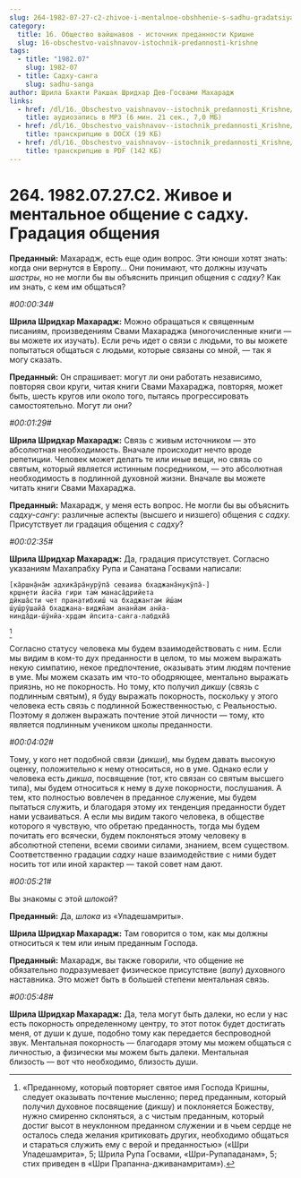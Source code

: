 ```yaml
---
slug: 264-1982-07-27-c2-zhivoe-i-mentalnoe-obshhenie-s-sadhu-gradatsiya-obshheniya
category:
  title: 16. Общество вайшнавов - источник преданности Кришне
  slug: 16-obschestvo-vaishnavov-istochnik-predannosti-krishne
tags:
  - title: "1982.07"
    slug: 1982-07
  - title: Садху-санга
    slug: sadhu-sanga
author: Шрила Бхакти Ракшак Шридхар Дев-Госвами Махарадж
links:
  - href: /dl/16._Obschestvo_vaishnavov--istochnik_predannosti_Krishne/264_1982.07.27.C2_SridharMj_Zhivoe_i_mentalnoe_obshhenie_s_sadhu__Gradacija_obshhenija.mp3
    title: аудиозапись в MP3 (6 мин. 21 сек., 7,0 МБ)
  - href: /dl/16._Obschestvo_vaishnavov--istochnik_predannosti_Krishne/264_1982.07.27.C2_SridharMj_Zhivoe_i_mentalnoe_obshhenie_s_sadhu__Gradacija_obshhenija.docx
    title: транскрипцию в DOCX (19 КБ)
  - href: /dl/16._Obschestvo_vaishnavov--istochnik_predannosti_Krishne/264_1982.07.27.C2_SridharMj_Zhivoe_i_mentalnoe_obshhenie_s_sadhu__Gradacija_obshhenija.pdf
    title: транскрипцию в PDF (142 КБ)
---
```


# 264. 1982.07.27.C2. Живое и ментальное общение с садху. Градация общения

**Преданный:** Махарадж, есть еще один вопрос. Эти юноши хотят знать: когда они вернутся в Европу… Они понимают, что должны изучать *шастры*, но не могли бы вы объяснить принцип общения с *садху*? Как им знать, с кем им общаться?

*#00:00:34#*

**Шрила Шридхар Махарадж:** Можно обращаться к священным писаниям, произведениям Свами Махараджа (многочисленные книги — вы можете их изучать). Если речь идет о связи с людьми, то вы можете попытаться общаться с людьми, которые связаны со мной, — так я могу сказать.

**Преданный:** Он спрашивает: могут ли они работать независимо, повторяя свои круги, читая книги Свами Махараджа, повторяя, может быть, шесть кругов или около того, пытаясь прогрессировать самостоятельно. Могут ли они?

*#00:01:29#*

**Шрила Шридхар Махарадж:** Связь с живым источником — это абсолютная необходимость. Вначале происходит нечто вроде репетиции. Человек может делать те или иные вещи, но связь со святым, который является истинным посредником, — это абсолютная необходимость в подлинной духовной жизни. Вначале вы можете читать книги Свами Махараджа.

**Преданный:** Махарадж, у меня есть вопрос. Не могли бы вы объяснить *садху-сангу*: различные аспекты (высшего и низшего) общения с *садху.* Присутствует ли градация общения с *садху*?

*#00:02:35#*

**Шрила Шридхар Махарадж:** Да, градация присутствует. Согласно указаниям Махапрабху Рупа и Санатана Госвами написали:

    [ка̄ршн̣а̄на̄м адхика̄ра̄нурӯпа̄ севаива бхаджана̄нукӯла̄-]
    кр̣шн̣ети йасйа гири там̇ манаса̄дрийета
    дӣкша̄сти чет пран̣атибхиш́ ча бхаджантам ӣш́ам
    ш́уш́рӯшайа̄ бхаджана-виджн̃ам ананйам анйа-
    нинда̄ди-ш́ӯнйа-хр̣дам ӣпсита-сан̇га-лабдхйа̄
[^_ftn1]

Согласно статусу человека мы будем взаимодействовать с ним. Если мы видим в ком-то дух преданности в целом, то мы можем выражать некую симпатию, некое предпочтение, оказывать этим людям почтение в уме. Мы можем сказать им что-то ободряющее, ментально выражать приязнь, но не покорность. Но тому, кто получил *дикшу* (связь с подлинным святым), я буду выражать покорность, поскольку у этого человека есть связь с подлинной Божественностью, с Реальностью. Поэтому я должен выражать почтение этой личности — тому, кто является подлинным учеником школы преданности.

*#00:04:02#*

Тому, у кого нет подобной связи (*дикши*), мы будем давать высокую оценку, положительно к нему относиться, но в уме. Однако если у человека есть *дикша*, посвящение (тот, кто связан со святым высшего типа), мы будем относиться к нему в духе покорности, послушания. А тем, кто полностью вовлечен в преданное служение, мы будем пытаться служить, и благодаря этому их тенденция преданности будет нами усваиваться. А если мы видим такого человека, в обществе которого я чувствую, что обретаю преданность, тогда мы будем почитать его всячески, будем поклоняться этому человеку в абсолютной степени, всеми своими силами, знанием, всем существом. Соответственно градации *садху* наше взаимодействие с ними будет носить тот или иной характер — такой совет нам дают.

*#00:05:21#*

Вы знакомы с этой *шлокой*?

**Преданный:** Да, *шлока* из «Упадешамриты».

**Шрила Шридхар Махарадж:** Там говорится о том, как мы должны относиться к тем или иным преданным Господа.

**Преданный:** Махарадж, вы также говорили, что общение не обязательно подразумевает физическое присутствие (*вапу*) духовного наставника. Это может быть в большей степени ментальная связь.

*#00:05:48#*

**Шрила Шридхар Махарадж:** Да, тела могут быть далеки, но если у нас есть покорность определенному центру, то этот поток будет достигать меня, от души к душе, подобно тому как передается беспроводной звук. Ментальная покорность — благодаря этому мы можем общаться с личностью, а физически мы можем быть далеки. Ментальная близость — вот что необходимо, близость души.



[^_ftn1]: «Преданному, который повторяет святое имя Господа Кришны, следует оказывать почтение мысленно; перед преданным, который получил духовное посвящение (дикшу) и поклоняется Божеству, нужно смиренно склоняться, а с чистым преданным, который достиг высот в неуклонном преданном служении и в чьем сердце не осталось следа желания критиковать других, необходимо общаться и стараться служить ему с верой и преданностью» («Шри Упадешамрита», 5; Шрила Рупа Госвами, «Шри-Рупападанам», 5; стих приведен в «Шри Прапанна-дживанамритам»).

